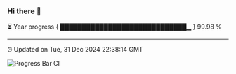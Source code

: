 ### Hi there 👋

⏳ Year progress { █████████████████████████████▁ } 99.98 %

---

⏰ Updated on Tue, 31 Dec 2024 22:38:14 GMT

![Progress Bar CI](https://github.com/IshwaranRudhara/GIT-ACTION/workflows/Progress%20Bar%20CI/badge.svg)
